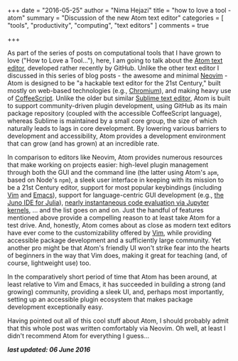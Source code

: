 +++
date = "2016-05-25"
author = "Nima Hejazi"
title = "how to love a tool - atom"
summary = "Discussion of the new Atom text editor"
categories = [ "tools", "productivity", "computing", "text editors" ]
comments = true

+++

As part of the series of posts on computational tools that I have grown to love 
("How to Love a Tool..."), here, I am going to talk about the [Atom text
editor](https://atom.io/), developed rather recently by GitHub. Unlike the other
text editor I discussed in this series of blog posts - the awesome and minimal
[Neovim](https://neovim.io/) - Atom is designed to be "a hackable text editor
for the 21st Century," built mostly on web-based technologies (e.g.,
[Chromium](https://en.wikipedia.org/wiki/Chromium_(web_browser))), and making
heavy use of [CoffeeScript](http://coffeescript.org/). Unlike the older but
similar [Sublime text editor](https://www.sublimetext.com/), Atom is built to
support community-driven plugin development, using GitHub as its main package
repository (coupled with the accessible CoffeeScript language), whereas Sublime
is maintained by a small core group, the size of which naturally leads to lags
in core development. By lowering various barriers to development and
accessibility, Atom provides a development environment that can grow (and has
grown) at an incredible rate.

In comparison to editors like Neovim, Atom provides numerous resources that make
working on projects easier: high-level plugin management through both the GUI
and the command line (the latter using Atom's `apm`, based on Node's `npm`), a
sleek user interface in keeping with its mission to be a 21st Century editor,
support for most popular keybindings (including
[Vim](https://atom.io/packages/vim-mode) and
[Emacs](https://atom.io/packages/atomic-emacs)), support for language-centric
GUI development (e.g., [the Juno IDE for Julia](http://junolab.org/)),
[nearly instantaneous code evaluation via Jupyter
kernels](https://atom.io/packages/hydrogen), ... and the list goes on and on.
Just the handful of features mentioned above provide a compelling reason to at
least take Atom for a test drive. And, honestly, Atom comes about as close as
modern text editors have ever come to the customizability offered by
[Vim](http://www.vim.org/), while providing accessible package development and a
sufficiently large community. Yet another pro might be that Atom's friendly UI
won't strike fear into the hearts of beginners in the way that Vim does, making
it great for teaching (and, of course, lightweight use) too.

In the comparatively short period of time that Atom has been around, at least
relative to Vim and Emacs, it has succeeded in building a strong (and growing)
community, providing a sleek UI, and, perhaps most importantly, setting up an
accessible plugin ecosystem that makes package development exceptionally easy.

Having pointed out all of this cool stuff about Atom, I should probably admit
that this whole post was written comfortably via Neovim. Oh well, at least I
didn't recommend Atom for everything I guess...

**_last updated: 06 June 2016_**
